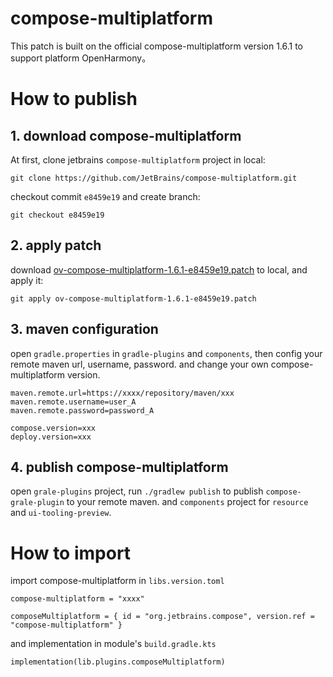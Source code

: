 # compose-multiplatform

This patch is built on the official compose-multiplatform version 1.6.1 to support platform OpenHarmony。

# How to publish

## 1. download compose-multiplatform
At first, clone jetbrains `compose-multiplatform` project in local:

```
git clone https://github.com/JetBrains/compose-multiplatform.git
```

checkout commit `e8459e19` and create branch:

```
git checkout e8459e19
```

## 2. apply patch

download [ov-compose-multiplatform-1.6.1-e8459e19.patch](ov-compose-multiplatform-1.6.1-e8459e19.patch) to local, and apply it:

```
git apply ov-compose-multiplatform-1.6.1-e8459e19.patch
```

## 3. maven configuration

open `gradle.properties` in `gradle-plugins` and `components`, then config your remote maven url, username, password.
and change your own compose-multiplatform version.
```
maven.remote.url=https://xxxx/repository/maven/xxx
maven.remote.username=user_A
maven.remote.password=password_A

compose.version=xxx
deploy.version=xxx
```

## 4. publish compose-multiplatform

open `grale-plugins` project, run `./gradlew publish` to publish `compose-grale-plugin` to your remote maven.
and `components` project for `resource` and `ui-tooling-preview`.

# How to import

import compose-multiplatform in `libs.version.toml`

```
compose-multiplatform = "xxxx"

composeMultiplatform = { id = "org.jetbrains.compose", version.ref = "compose-multiplatform" }
```

and implementation in module's `build.gradle.kts`
```
implementation(lib.plugins.composeMultiplatform)
```